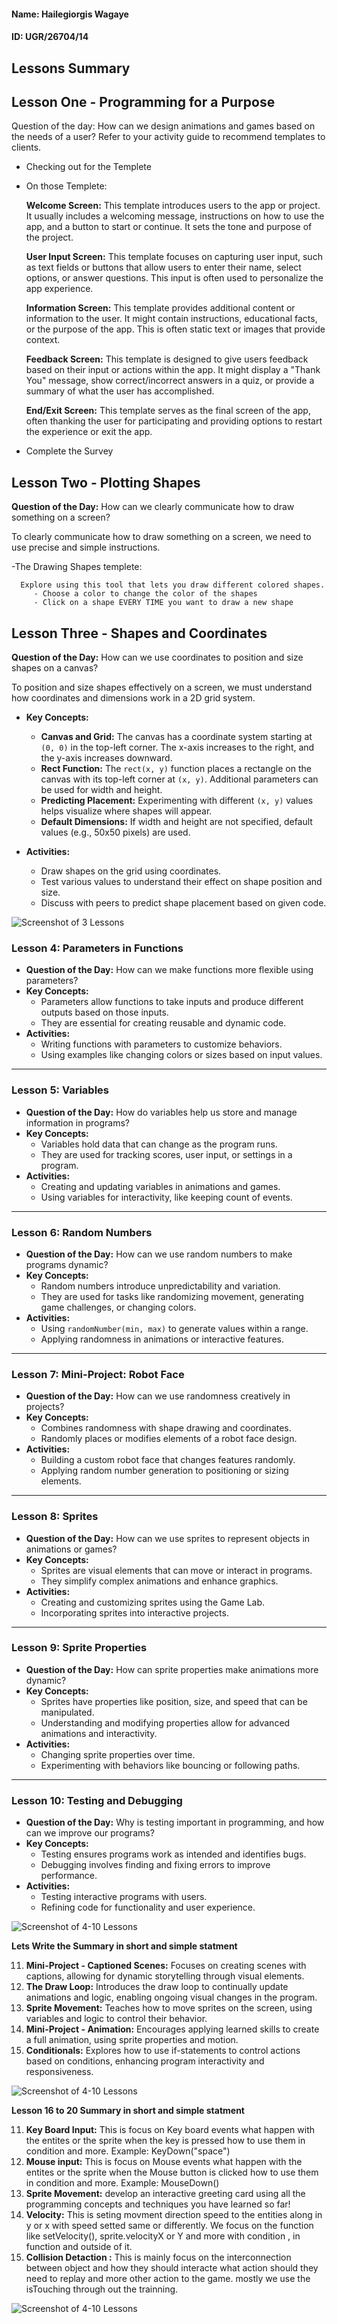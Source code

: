 #### Name: Hailegiorgis Wagaye

#### ID: UGR/26704/14

## **Lessons Summary**

## **Lesson One - Programming for a Purpose**

Question of the day: How can we design animations and games based on the needs of a user? Refer to your activity guide to recommend templates to clients.
- Checking out for the Templete
- On those Templete: 

  **Welcome Screen:** This template introduces users to the app or project. It usually includes a welcoming message, instructions on how to use the app, and a button to start or continue. It sets the tone and purpose of the project.
    
    **User Input Screen:** This template focuses on capturing user input, such as text fields or buttons that allow users to enter their name, select options, or answer questions. This input is often used to personalize the app experience.
    
    **Information Screen:** This template provides additional content or information to the user. It might contain instructions, educational facts, or the purpose of the app. This is often static text or images that provide context.
    
    **Feedback Screen:** This template is designed to give users feedback based on their input or actions within the app. It might display a "Thank You" message, show correct/incorrect answers in a quiz, or provide a summary of what the user has accomplished.
    
    **End/Exit Screen:** This template serves as the final screen of the app, often thanking the user for participating and providing options to restart the experience or exit the app.
- Complete the Survey
    
## **Lesson Two - Plotting Shapes**

**Question of the Day:** How can we clearly communicate how to draw something on a screen?

To clearly communicate how to draw something on a screen, we need to use precise and simple instructions.
  
  -The Drawing Shapes templete:
  
      Explore using this tool that lets you draw different colored shapes.
         - Choose a color to change the color of the shapes
         - Click on a shape EVERY TIME you want to draw a new shape
## **Lesson Three - Shapes and Coordinates**

**Question of the Day:** How can we use coordinates to position and size shapes on a canvas?

To position and size shapes effectively on a screen, we must understand how coordinates and dimensions work in a 2D grid system.

- **Key Concepts:**
  - **Canvas and Grid:** The canvas has a coordinate system starting at `(0, 0)` in the top-left corner. The x-axis increases to the right, and the y-axis increases downward.
  - **Rect Function:** The `rect(x, y)` function places a rectangle on the canvas with its top-left corner at `(x, y)`. Additional parameters can be used for width and height.
  - **Predicting Placement:** Experimenting with different `(x, y)` values helps visualize where shapes will appear.
  - **Default Dimensions:** If width and height are not specified, default values (e.g., 50x50 pixels) are used.

- **Activities:**
  - Draw shapes on the grid using coordinates.
  - Test various values to understand their effect on shape position and size.
  - Discuss with peers to predict shape placement based on given code.

![Screenshot of 3 Lessons](https://i.ibb.co/R3mj9Dp/Screenshot-3-lesson.png)




### **Lesson 4: Parameters in Functions**
- **Question of the Day:** How can we make functions more flexible using parameters?
- **Key Concepts:**
  - Parameters allow functions to take inputs and produce different outputs based on those inputs.
  - They are essential for creating reusable and dynamic code.
- **Activities:** 
  - Writing functions with parameters to customize behaviors.
  - Using examples like changing colors or sizes based on input values.

---

### **Lesson 5: Variables**
- **Question of the Day:** How do variables help us store and manage information in programs?
- **Key Concepts:**
  - Variables hold data that can change as the program runs.
  - They are used for tracking scores, user input, or settings in a program.
- **Activities:**
  - Creating and updating variables in animations and games.
  - Using variables for interactivity, like keeping count of events.

---

### **Lesson 6: Random Numbers**
- **Question of the Day:** How can we use random numbers to make programs dynamic?
- **Key Concepts:**
  - Random numbers introduce unpredictability and variation.
  - They are used for tasks like randomizing movement, generating game challenges, or changing colors.
- **Activities:**
  - Using `randomNumber(min, max)` to generate values within a range.
  - Applying randomness in animations or interactive features.

---

### **Lesson 7: Mini-Project: Robot Face**
- **Question of the Day:** How can we use randomness creatively in projects?
- **Key Concepts:**
  - Combines randomness with shape drawing and coordinates.
  - Randomly places or modifies elements of a robot face design.
- **Activities:**
  - Building a custom robot face that changes features randomly.
  - Applying random number generation to positioning or sizing elements.

---

### **Lesson 8: Sprites**
- **Question of the Day:** How can we use sprites to represent objects in animations or games?
- **Key Concepts:**
  - Sprites are visual elements that can move or interact in programs.
  - They simplify complex animations and enhance graphics.
- **Activities:**
  - Creating and customizing sprites using the Game Lab.
  - Incorporating sprites into interactive projects.

---

### **Lesson 9: Sprite Properties**
- **Question of the Day:** How can sprite properties make animations more dynamic?
- **Key Concepts:**
  - Sprites have properties like position, size, and speed that can be manipulated.
  - Understanding and modifying properties allow for advanced animations and interactivity.
- **Activities:**
  - Changing sprite properties over time.
  - Experimenting with behaviors like bouncing or following paths.

---

### **Lesson 10: Testing and Debugging**
- **Question of the Day:** Why is testing important in programming, and how can we improve our programs?
- **Key Concepts:**
  - Testing ensures programs work as intended and identifies bugs.
  - Debugging involves finding and fixing errors to improve performance.
- **Activities:**
  - Testing interactive programs with users.
  - Refining code for functionality and user experience.


![Screenshot of 4-10 Lessons](https://i.ibb.co/QMhHbg5/Capture.png)



**Lets Write the Summary in short and simple statment**

11. **Mini-Project - Captioned Scenes:** Focuses on creating scenes with captions, allowing for dynamic storytelling through visual elements.
12. **The Draw Loop:** Introduces the draw loop to continually update animations and logic, enabling ongoing visual changes in the program.
13. **Sprite Movement:** Teaches how to move sprites on the screen, using variables and logic to control their behavior.
14. **Mini-Project - Animation:** Encourages applying learned skills to create a full animation, using sprite properties and motion.
15. **Conditionals:** Explores how to use if-statements to control actions based on conditions, enhancing program interactivity and responsiveness.

![Screenshot of 4-10 Lessons](https://i.ibb.co/PYPz49y/Capture.png)



**Lesson 16   to 20 Summary in short and simple statment**

11. **Key Board Input:** This is focus on Key board events what happen with the entites or the sprite when the key is pressed how to use them in condition and more. Example: KeyDown("space")
12. **Mouse input:** This is focus on Mouse events what happen with the entites or the sprite when the Mouse button is clicked how to use them in condition and more. Example: MouseDown()
13. **Sprite Movement:** develop an interactive greeting card using all the programming concepts and techniques you have learned so far!
14. **Velocity:** This is seting movment direction speed to the entities along in y or x with speed setted same or differently. We focus on the function like setVelocity(), sprite.velocityX or Y and more with condition , in function and outside of it.
15. **Collision Detaction :** This is mainly focus on the interconnection between object and how they should interacte what action should they need to replay and more other action to the game. mostly we use the isTouching through out the trainning.



![Screenshot of 4-10 Lessons](https://i.ibb.co/T1tzXgs/20.png)
